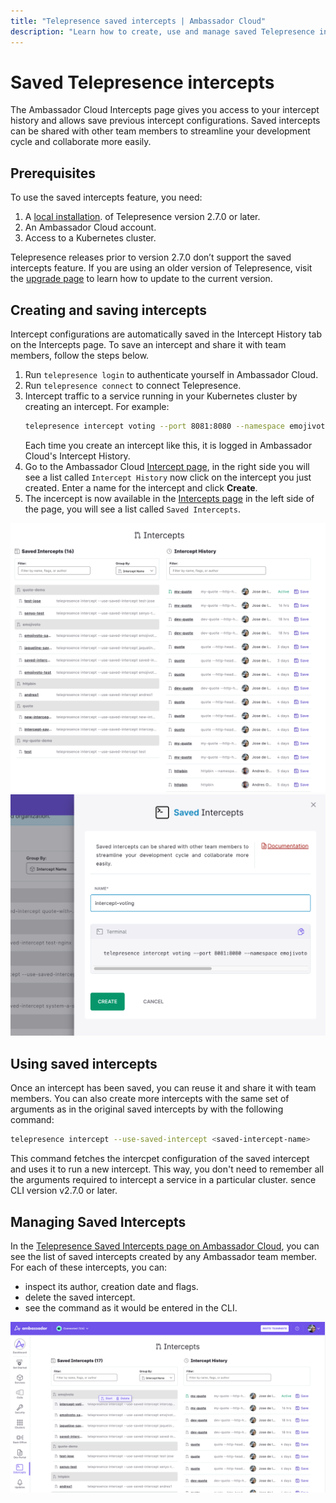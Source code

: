 ```yaml
---
title: "Telepresence saved intercepts | Ambassador Cloud"
description: "Learn how to create, use and manage saved Telepresence intercepts in Ambassador Cloud to streamline your development cycle and collaborate more easily."
---
```


# Saved Telepresence intercepts

The Ambassador Cloud Intercepts page gives you access to your intercept history and allows save previous intercept configurations. Saved intercepts can be shared with other team members to streamline your development cycle and collaborate more easily.

## Prerequisites

To use the saved intercepts feature, you need:

1. A [local installation](../../../telepresence/latest/install/). of Telepresence version 2.7.0 or later.
1. An Ambassador Cloud account.
1. Access to a Kubernetes cluster.

Telepresence releases prior to version 2.7.0 don’t support the saved intercepts feature. If you are using an older version of Telepresence, visit the [upgrade page](../../../telepresence/latest/install/upgrade) to learn how to update to the current version.

## Creating and saving intercepts

Intercept configurations are automatically saved in the Intercept History tab on the Intercepts page. To save an intercept and share it with team members, follow the steps below.

1. Run `telepresence login` to authenticate yourself in Ambassador Cloud.
1. Run `telepresence connect` to connect Telepresence.
1. Intercept traffic to a service running in your Kubernetes cluster by creating an intercept. For example:
   ```bash
   telepresence intercept voting --port 8081:8080 --namespace emojivoto --http-header x-telepresence-intercept-id=test-user-1
   ```
   Each time you create an intercept like this, it is logged in Ambassador Cloud's Intercept History.
1. Go to the Ambassador Cloud [Intercept page](https://app.getambassador.io/cloud/saved-intercepts), in the right side you will see a list called `Intercept History` now click on the intercept you just created. 
   Enter a name for the intercept and click **Create**.
1. The incercept is now available in the [Intercepts page](https://app.getambassador.io/cloud/saved-intercepts) in the left side of the page, you will see a list called `Saved Intercepts`.

![saved-intercepts-form](../images/telepresence-intercept-history.png)
![saved-intercepts-form](../images/telepresence-saved-intercepts-form.png)

## Using saved intercepts

Once an intercept has been saved, you can reuse it and share it with team members. You can also create more intercepts with the same set of arguments as in the original saved intercepts by with the following command:

```bash
telepresence intercept --use-saved-intercept <saved-intercept-name>
```

This command fetches the intercpet configuration of the saved intercept and uses it to run a new intercept. This way, you don't need to remember all the arguments required to intercept a service in a particular cluster.
sence CLI version v2.7.0 or later.

##  Managing Saved Intercepts

In the [Telepresence Saved Intercepts page on Ambassador Cloud](https://app.getambassador.io/cloud/saved-intercepts), you can see the list of saved intercepts created by any Ambassador team member. For each of these intercepts, you can:

- inspect its author, creation date and flags.
- delete the saved intercept.
- see the command as it would be entered in the CLI.

![saved-intercepts-list](../images/telepresence-saved-intercepts-list.png)

